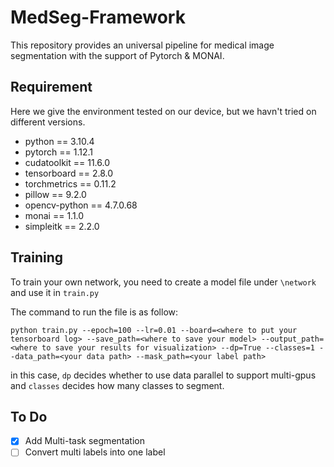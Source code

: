 # MedSeg-Framework
This repository provides an universal pipeline for medical image segmentation with the support of Pytorch &amp; MONAI.

## Requirement

Here we give the environment tested on our device, but we havn't tried on different versions.
- python == 3.10.4
- pytorch == 1.12.1
- cudatoolkit == 11.6.0
- tensorboard == 2.8.0
- torchmetrics == 0.11.2
- pillow == 9.2.0
- opencv-python == 4.7.0.68
- monai == 1.1.0
- simpleitk == 2.2.0

## Training

To train your own network, you need to create a model file under `\network` and use it in `train.py`


The command to run the file is as follow:
```
python train.py --epoch=100 --lr=0.01 --board=<where to put your tensorboard log> --save_path=<where to save your model> --output_path=<where to save your results for visualization> --dp=True --classes=1 --data_path=<your data path> --mask_path=<your label path>
```
in this case, `dp` decides whether to use data parallel to support multi-gpus and `classes` decides how many classes to segment.

## To Do
- [x] Add Multi-task segmentation
- [ ] Convert multi labels into one label

